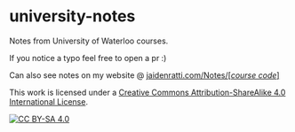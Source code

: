 # university-notes
Notes from University of Waterloo courses.

If you notice a typo feel free to open a pr :)

Can also see notes on my website @ [jaidenratti.com/Notes/[_course code_]](https://www.jaidenratti.com/math239)


This work is licensed under a
[Creative Commons Attribution-ShareAlike 4.0 International License][cc-by-sa].

[![CC BY-SA 4.0][cc-by-sa-image]][cc-by-sa]

[cc-by-sa]: http://creativecommons.org/licenses/by-sa/4.0/
[cc-by-sa-image]: https://licensebuttons.net/l/by-sa/4.0/88x31.png
[cc-by-sa-shield]: https://img.shields.io/badge/License-CC%20BY--SA%204.0-lightgrey.svg
